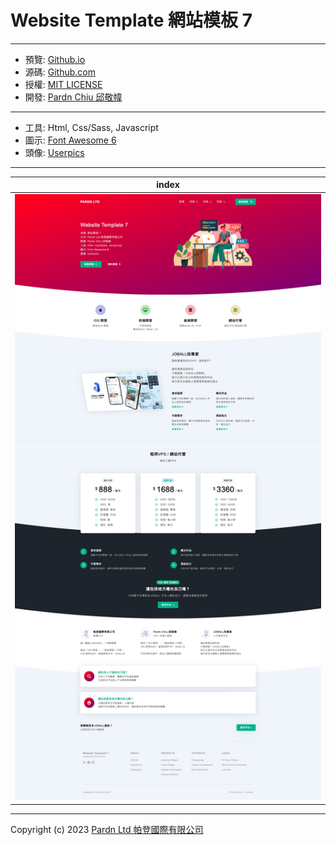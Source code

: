 # Website Template 網站模板 7

***

- 預覽: [Github.io](https://pardnchiu.github.io/website-template-7/)
- 源碼: [Github.com](https://github.com/pardnchiu/website-template-7/)
- 授權: [MIT LICENSE](https://github.com/pardnchiu/website-template-7/blob/main/LICENSE)
- 開發: [Pardn Chiu 邱敬幃](https://joball.tw/@pardnltd)

***

- 工具: Html, Css/Sass, Javascript
- 圖示: [Font Awesome 6](https://fontawesome.com/v6/search)
- 頭像: [Userpics](https://userpics.craftwork.design)

***

| index |
|---|
| ![index](./image/index.jpg) |

***

Copyright (c) 2023 [Pardn Ltd 帕登國際有限公司](https://joball.tw/@pardnltd)
